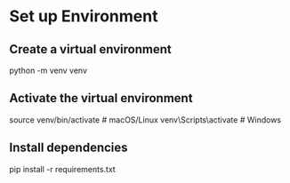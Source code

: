 # Set up Environment
## Create a virtual environment
python -m venv venv

## Activate the virtual environment
source venv/bin/activate  # macOS/Linux
venv\Scripts\activate     # Windows

## Install dependencies
pip install -r requirements.txt

